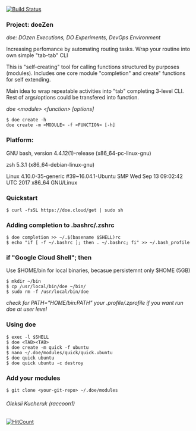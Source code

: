 [![Build Status](https://circleci.com/gh/itraccoons/doe.svg?style=shield)](https://circleci.com/gh/itraccoons/doe/tree/master)

### Project: doeZen
_doe: DOzen Executions, DO Experiments, DevOps Environment_

Increasing perfomance by automating routing tasks.
Wrap your routine into own simple "tab-tab" CLI

This is "self-creating" tool for calling functions structured by purposes (modules).
Includes one core module "completion" and create" functions for self extending.

Main idea to wrap repeatable activities into "tab" completing 3-level CLI.
Rest of args/options could be transfered into function. 

_doe \<module\> \<function\> [options]_

    $ doe create -h
    doe create -m <MODULE> -f <FUNCTION> [-h]

### Platform:

GNU bash, version 4.4.12(1)-release (x86_64-pc-linux-gnu)

zsh 5.3.1 (x86_64-debian-linux-gnu)

Linux 4.10.0-35-generic #39~16.04.1-Ubuntu SMP Wed Sep 13 09:02:42 UTC 2017 x86_64 GNU/Linux

### Quickstart

    $ curl -fsSL https://doe.cloud/get | sudo sh

### Adding completion to .bashrc/.zshrc
    $ doe completion >> ~/.$(basename $SHELL)rc
    $ echo "if [ -f ~/.bashrc ]; then . ~/.bashrc; fi" >> ~/.bash_profile

### if "Google Cloud Shell"; then
Use $HOME/bin for local binaries, becasue persistemnt only $HOME (5GB)

    $ mkdir ~/bin
    $ cp /usr/local/bin/doe ~/bin/
    $ sudo rm -f /usr/local/bin/doe

_check for PATH="$HOME/bin:$PATH" your .profile/.zprofile if you want run doe at user level_

### Using doe
    $ exec -l $SHELL
    $ doe <TAB><TAB>
    $ doe create -m quick -f ubuntu
    $ nano ~/.doe/modules/quick/quick.ubuntu
    $ doe quick ubuntu
    $ doe quick ubuntu -c destroy

### Add your modules
    $ git clone <your-git-repo> ~/.doe/modules

###### Oleksii Kucheruk (raccoon1)
[![HitCount](http://hits.dwyl.io/itraccoons/doe.svg)](http://hits.dwyl.io/itraccoons/doe)
